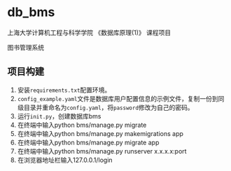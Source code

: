 # db_bms
上海大学计算机工程与科学学院 《数据库原理(1)》 课程项目

图书管理系统  

## 项目构建
1. 安装`requirements.txt`配置环境。
2. `config_example.yaml`文件是数据库用户配置信息的示例文件，复制一份到同级目录并重命名为`config.yaml`，将`password`修改为自己的密码。
3. 运行`init.py`，创建数据库bms
4. 在终端中输入python bms/manage.py migrate
5. 在终端中输入python bms/manage.py makemigrations app
6. 在终端中输入python bms/manage.py migrate app
7. 在终端中输入python bms/manage.py runserver x.x.x.x:port
8. 在浏览器地址栏输入127.0.0.1/login